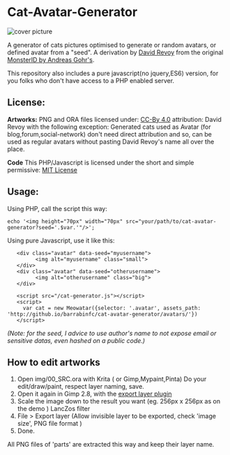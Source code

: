 Cat-Avatar-Generator
====================

![cover picture](http://www.peppercarrot.com/data/images/lab/2016-11-30_cdn/2016-11-29_the-quest-to-free-peppercarrot-website_02a-avatar.jpg)

A generator of cats pictures optimised to generate or random avatars, or defined avatar from a "seed". A derivation by [David Revoy](http://www.peppercarrot.com) from the original [MonsterID by Andreas Gohr's](https://www.splitbrain.org/blog/2007-01/20_monsterid_as_gravatar_fallback).

This repository also includes a pure javascript(no jquery,ES6) version, for you folks who don't have access to a PHP enabled server.

## License:

**Artworks:**
PNG and ORA files licensed under: [CC-By 4.0](https://creativecommons.org/licenses/by/4.0/) attribution: David Revoy with the following exception: Generated cats used as Avatar (for blog,forum,social-network) don't need direct attribution and so, can be used as regular avatars without pasting David Revoy's name all over the place.

**Code**
This PHP/Javascript is licensed under the short and simple permissive:
[MIT License](https://en.wikipedia.org/wiki/MIT_License)
 
## Usage:

Using PHP, call the script this way: 
```
echo '<img height="70px" width="70px" src="your/path/to/cat-avatar-generator?seed='.$var.'"/>';
```

Using pure Javascript, use it like this:

```
   <div class="avatar" data-seed="myusername">
         <img alt="myusername" class="small">
   </div>
   <div class="avatar" data-seed="otherusername">
         <img alt="otherusername" class="big">
   </div>

   <script src="/cat-generator.js"></script>
   <script>
     var cat = new Meowatar({selector: '.avatar', assets_path: 'http://github.io/barrabinfc/cat-avatar-generator/avatars/'})
   </script>
```

_(Note: for the seed, I advice to use author's name to not expose email or sensitive datas, even hashed on a public code.)_

## How to edit artworks

1. Open img/00_SRC.ora with Krita ( or Gimp,Mypaint,Pinta) Do your edit/draw/paint, respect layer naming, save.
2. Open it again in Gimp 2.8, with the [export layer plugin](https://github.com/khalim19/gimp-plugin-export-layers/releases/download/2.4/export-layers-2.4.zip)
3. Scale the image down to the result you want (eg. 256px x 256px as on the demo ) LancZos filter
3. File > Export layer (Allow invisible layer to be exported, check 'image size', PNG file format )
4. Done. 

All PNG files of 'parts' are extracted this way and keep their layer name.
